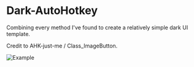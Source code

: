 # Dark-AutoHotkey
Combining every method I've found to create a relatively simple dark UI template.

Credit to AHK-just-me / Class_ImageButton.

![Example](https://i.postimg.cc/vmV5kpww/Example.png)
